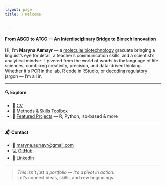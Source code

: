 ```yaml
---
layout: page
title: 👋 Welcome


---
```



#### From ABCD to ATCG — An Interdisciplinary Bridge to Biotech Innovation

Hi, I’m **Maryna Aumayr** — a [molecular biotechnology](assets/Bsc.png) graduate bringing a linguist’s eye for detail, a teacher’s communication skills, and a scientist’s analytical mindset.
I pivoted from the world of words to the language of life sciences, combining creativity, precision, and data-driven thinking.  
Whether it's PCR in the lab, R code in RStudio, or decoding regulatory jargon — I’m all in.

---

#### 🔍 Explore

- 📄 [CV](assets/myCV.png)
- 🧪 [Methods & Skills Toolbox](skills.md)
- 📁 [Featured Projects](projects.md) — R, Python, lab-based & more

---

#### 📬 Contact

- 📧 maryna.aumayr@gmail.com  
- 💻 [GitHub](https://github.com/dkMarina)  
- 🔗 [LinkedIn](https://www.linkedin.com/in/maryna-aumayr-71110b93/)

---

> _This isn’t just a portfolio — it’s a pivot in action._  
Let’s connect ideas, skills, and new beginnings.
